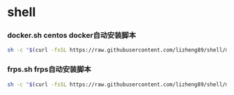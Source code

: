 # shell
### docker.sh centos docker自动安装脚本
```sh
sh -c "$(curl -fsSL https://raw.githubusercontent.com/lizheng89/shell/main/docker.sh)"
```
### frps.sh frps自动安装脚本
```sh
sh -c "$(curl -fsSL https://raw.githubusercontent.com/lizheng89/shell/main/frps.sh)"
```
